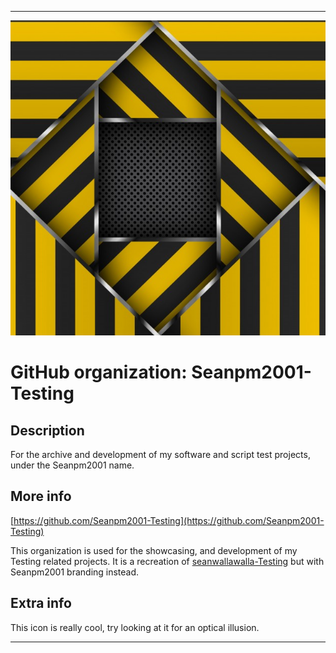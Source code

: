 
***

![DiamondBY.jpeg failed to load. The file may be missing or corrupt. Check the file path for errors first.](/AdditionalInfo/1/Seanpm2001-Testing/DiamondBY.jpeg)

# GitHub organization: Seanpm2001-Testing

## Description

For the archive and development of my software and script test projects, under the Seanpm2001 name.

## More info

[https://github.com/Seanpm2001-Testing](https://github.com/Seanpm2001-Testing)

This organization is used for the showcasing, and development of my Testing related projects. It is a recreation of [seanwallawalla-Testing](/AdditionalInfo/1/seanwallawalla-testing/) but with Seanpm2001 branding instead.

## Extra info

This icon is really cool, try looking at it for an optical illusion.

***
